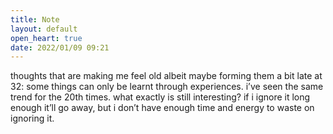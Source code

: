 ```yaml
---
title: Note
layout: default
open_heart: true
date: 2022/01/09 09:21
---
```


thoughts that are making me feel old albeit maybe forming them a bit late at 32: some things can only be learnt through experiences. i’ve seen the same trend for the 20th times. what exactly is still interesting? if i ignore it long enough it’ll go away, but i don’t have enough time and energy to waste on ignoring it.
